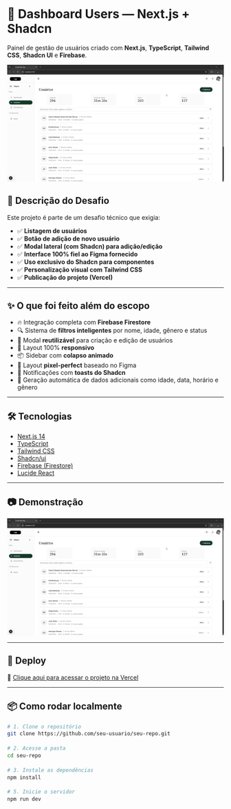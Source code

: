 # 🚀 Dashboard Users — Next.js + Shadcn

Painel de gestão de usuários criado com **Next.js**, **TypeScript**, **Tailwind CSS**, **Shadcn UI** e **Firebase**.

![Preview do Dashboard](./preview.gif)

## 📌 Descrição do Desafio

Este projeto é parte de um desafio técnico que exigia:

- ✅ **Listagem de usuários**
- ✅ **Botão de adição de novo usuário**
- ✅ **Modal lateral (com Shadcn) para adição/edição**
- ✅ **Interface 100% fiel ao Figma fornecido**
- ✅ **Uso exclusivo do Shadcn para componentes**
- ✅ **Personalização visual com Tailwind CSS**
- ✅ **Publicação do projeto (Vercel)**

---

## ✨ O que foi feito além do escopo

- 🔥 Integração completa com **Firebase Firestore**
- 🔍 Sistema de **filtros inteligentes** por nome, idade, gênero e status
- 🧩 Modal **reutilizável** para criação e edição de usuários
- 📱 Layout 100% **responsivo**
- 📦 Sidebar com **colapso animado**
- 🎨 Layout **pixel-perfect** baseado no Figma
- 📌 Notificações com **toasts do Shadcn**
- 🎯 Geração automática de dados adicionais como idade, data, horário e gênero

---

## 🛠️ Tecnologias

- [Next.js 14](https://nextjs.org)
- [TypeScript](https://www.typescriptlang.org)
- [Tailwind CSS](https://tailwindcss.com)
- [Shadcn/ui](https://ui.shadcn.com/)
- [Firebase (Firestore)](https://firebase.google.com/)
- [Lucide React](https://lucide.dev/)

---

## 📷 Demonstração

![dashboard-demo](./preview.gif)

---

## 🔗 Deploy

🔗 [Clique aqui para acessar o projeto na Vercel](https://dashboard-user-next-5og0z7dlx-carloseduardob94s-projects.vercel.app/)

---

## 📦 Como rodar localmente

```bash
# 1. Clone o repositório
git clone https://github.com/seu-usuario/seu-repo.git

# 2. Acesse a pasta
cd seu-repo

# 3. Instale as dependências
npm install

# 5. Inicie o servidor
npm run dev
